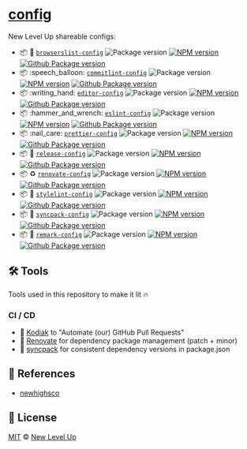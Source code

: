 # [config](https://github.com/newlevelup/config)

New Level Up shareable configs:

- :package: 🎈 [`browserslist-config`](packages/browserslist-config) ![Package version](https://img.shields.io/github/package-json/v/newlevelup/config?filename=packages%2Fbrowserslist-config%2Fpackage.json\&label=%20\&color=0080FF) [![NPM version](https://img.shields.io/npm/v/@newlevelup/browserslist-config?label=\&logo=npm\&color=CB0001)](https://www.npmjs.com/package/@newlevelup/browserslist-config) [![Github Package version](https://img.shields.io/npm/v/@newlevelup/browserslist-config?label=\&logo=github\&color=24292f)](https://github.com/newlevelup/config/pkgs/npm/browserslist-config)
- :package: :speech\_balloon: [`commitlint-config`](packages/commitlint-config) ![Package version](https://img.shields.io/github/package-json/v/newlevelup/config?filename=packages%2Fcommitlint-config%2Fpackage.json\&label=%20\&color=0080FF) [![NPM version](https://img.shields.io/npm/v/@newlevelup/commitlint-config?label=\&logo=npm\&color=CB0001)](https://www.npmjs.com/package/@newlevelup/commitlint-config) [![Github Package version](https://img.shields.io/npm/v/@newlevelup/commitlint-config?label=\&logo=github\&color=24292f)](https://github.com/newlevelup/config/pkgs/npm/commitlint-config)
- :package: :writing\_hand: [`editor-config`](packages/editor-config) ![Package version](https://img.shields.io/github/package-json/v/newlevelup/config?filename=packages%2Feditor-config%2Fpackage.json\&label=%20\&color=0080FF) [![NPM version](https://img.shields.io/npm/v/@newlevelup/editor-config?label=\&logo=npm\&color=CB0001)](https://www.npmjs.com/package/@newlevelup/editor-config) [![Github Package version](https://img.shields.io/npm/v/@newlevelup/editor-config?label=\&logo=github\&color=24292f)](https://github.com/newlevelup/config/pkgs/npm/editor-config)
- :package: :hammer\_and\_wrench: [`eslint-config`](packages/eslint-config) ![Package version](https://img.shields.io/github/package-json/v/newlevelup/config?filename=packages%2Feslint-config%2Fpackage.json\&label=%20\&color=0080FF) [![NPM version](https://img.shields.io/npm/v/@newlevelup/eslint-config?label=\&logo=npm\&color=CB0001)](https://www.npmjs.com/package/@newlevelup/eslint-config) [![Github Package version](https://img.shields.io/npm/v/@newlevelup/eslint-config?label=\&logo=github\&color=24292f)](https://github.com/newlevelup/config/pkgs/npm/eslint-config)
- :package: :nail\_care: [`prettier-config`](packages/prettier-config) ![Package version](https://img.shields.io/github/package-json/v/newlevelup/config?filename=packages%2Fprettier-config%2Fpackage.json\&label=%20\&color=0080FF) [![NPM version](https://img.shields.io/npm/v/@newlevelup/prettier-config?label=\&logo=npm\&color=CB0001)](https://www.npmjs.com/package/@newlevelup/prettier-config) [![Github Package version](https://img.shields.io/npm/v/@newlevelup/prettier-config?label=\&logo=github\&color=24292f)](https://github.com/newlevelup/config/pkgs/npm/prettier-config)
- :package: :rocket: [`release-config`](packages/release-config) ![Package version](https://img.shields.io/github/package-json/v/newlevelup/config?filename=packages%2Frelease-config%2Fpackage.json\&label=%20\&color=0080FF) [![NPM version](https://img.shields.io/npm/v/@newlevelup/release-config?label=\&logo=npm\&color=CB0001)](https://www.npmjs.com/package/@newlevelup/release-config) [![Github Package version](https://img.shields.io/npm/v/@newlevelup/release-config?label=\&logo=github\&color=24292f)](https://github.com/newlevelup/config/pkgs/npm/release-config)
- :package: :recycle: [`renovate-config`](packages/renovate-config) ![Package version](https://img.shields.io/github/package-json/v/newlevelup/config?filename=packages%2Frenovate-config%2Fpackage.json\&label=%20\&color=0080FF) [![NPM version](https://img.shields.io/npm/v/@newlevelup/renovate-config?label=\&logo=npm\&color=CB0001)](https://www.npmjs.com/package/@newlevelup/renovate-config) [![Github Package version](https://img.shields.io/npm/v/@newlevelup/renovate-config?label=\&logo=github\&color=24292f)](https://github.com/newlevelup/config/pkgs/npm/renovate-config)
- :package: :necktie: [`stylelint-config`](packages/stylelint-config) ![Package version](https://img.shields.io/github/package-json/v/newlevelup/config?filename=packages%2Fstylelint-config%2Fpackage.json\&label=%20\&color=0080FF) [![NPM version](https://img.shields.io/npm/v/@newlevelup/stylelint-config?label=\&logo=npm\&color=CB0001)](https://www.npmjs.com/package/@newlevelup/stylelint-config) [![Github Package version](https://img.shields.io/npm/v/@newlevelup/stylelint-config?label=\&logo=github\&color=24292f)](https://github.com/newlevelup/config/pkgs/npm/stylelint-config)
- :package: :bus: [`syncpack-config`](packages/syncpack-config) ![Package version](https://img.shields.io/github/package-json/v/newlevelup/config?filename=packages%2Fsyncpack-config%2Fpackage.json\&label=%20\&color=0080FF) [![NPM version](https://img.shields.io/npm/v/@newlevelup/syncpack-config?label=\&logo=npm\&color=CB0001)](https://www.npmjs.com/package/@newlevelup/syncpack-config) [![Github Package version](https://img.shields.io/npm/v/@newlevelup/syncpack-config?label=\&logo=github\&color=24292f)](https://github.com/newlevelup/config/pkgs/npm/syncpack-config)
- :package: 🧘 [`remark-config`](packages/remark-config) ![Package version](https://img.shields.io/github/package-json/v/newlevelup/config?filename=packages%2Fremark-config%2Fpackage.json\&label=%20\&color=0080FF) [![NPM version](https://img.shields.io/npm/v/@newlevelup/remark-config?label=\&logo=npm\&color=CB0001)](https://www.npmjs.com/package/@newlevelup/remark-config) [![Github Package version](https://img.shields.io/npm/v/@newlevelup/remark-config?label=\&logo=github\&color=24292f)](https://github.com/newlevelup/config/pkgs/npm/remark-config)

## 🛠️ Tools

Tools used in this repository to make it lit 🔥

### CI / CD

- 🤖 [Kodiak](https://kodiakhq.com/) to "Automate (our) GitHub Pull Requests"
- 🤖 [Renovate](https://github.com/renovatebot/renovate) for dependency package management (patch + minor)
- 💯 [syncpack](https://github.com/JamieMason/syncpack) for consistent dependency versions in package.json

## 🙇️ References

- [newhighsco](https://github.com/newhighsco/config)

## 📝️ License

[MIT](./LICENSE) &copy; [New Level Up](https://github.com/newlevelup)
